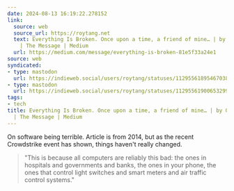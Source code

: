 ```yaml
---
date: 2024-08-13 16:19:22.278152
link:
  source: web
  source_url: https://roytang.net
  text: Everything Is Broken. Once upon a time, a friend of mine… | by Quinn Norton
    | The Message | Medium
  url: https://medium.com/message/everything-is-broken-81e5f33a24e1
source: web
syndicated:
- type: mastodon
  url: https://indieweb.social/users/roytang/statuses/112955618954670381
- type: mastodon
  url: https://indieweb.social/users/roytang/statuses/112955619006532991
tags:
- tech
title: Everything Is Broken. Once upon a time, a friend of mine… | by Quinn Norton
  | The Message | Medium
---
```


On software being terrible. Article is from 2014, but as the recent Crowdstrike event has shown, things haven't really changed.

> "This is because all computers are reliably this bad: the ones in hospitals and governments and banks, the ones in your phone, the ones that control light switches and smart meters and air traffic control systems."